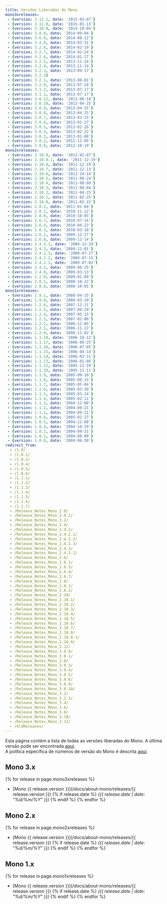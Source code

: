 ```yaml
---
title: Versões Liberadas do Mono
mono3xreleases:
 - {version: 3.12.1, date: '2015-03-07'}
 - {version: 3.12.0, date: '2015-01-13'}
 - {version: 3.10.0, date: '2014-10-04'}
 - {version: 3.8.0, date: '2014-09-04'}
 - {version: 3.6.0, date: '2014-08-12'}
 - {version: 3.4.0, date: '2014-03-31'}
 - {version: 3.2.8, date: '2014-02-19'}
 - {version: 3.2.7, date: '2014-02-24'}
 - {version: 3.2.6, date: '2014-01-17'}
 - {version: 3.2.5, date: '2013-11-24'}
 - {version: 3.2.4, date: '2013-11-14'}
 - {version: 3.2.3, date: '2013-09-17'}
 - {version: 3.2.2}
 - {version: 3.2.1, date: '2013-08-01'}
 - {version: 3.2.0, date: '2013-07-24'}
 - {version: 3.1.2, date: '2013-07-17'}
 - {version: 3.1.1, date: '2013-07-17'}
 - {version: 3.0.12, date: '2013-06-18'}
 - {version: 3.0.10, date: '2013-04-25'}
 - {version: 3.0.9, date: '2013-04-25'}
 - {version: 3.0.8, date: '2013-04-25'}
 - {version: 3.0.7, date: '2013-03-15'}
 - {version: 3.0.6, date: '2013-02-27'}
 - {version: 3.0.5, date: '2013-02-26'}
 - {version: 3.0.4, date: '2013-02-22'}
 - {version: 3.0.3, date: '2013-01-08'}
 - {version: 3.0.2, date: '2012-12-05'}
 - {version: 3.0.0, date: '2012-10-19'}
mono2xreleases:
 - {version: 2.10.9, date: '2012-02-07'}
 - {version: 2.10.8.1, date: '2011-12-19'}
 - {version: 2.10.8, date: '2011-12-19'}
 - {version: 2.10.7, date: '2011-12-13'}
 - {version: 2.10.6, date: '2011-10-14'}
 - {version: 2.10.5, date: '2011-08-24'}
 - {version: 2.10.4, date: '2011-08-09'}
 - {version: 2.10.3, date: '2011-08-04'}
 - {version: 2.10.2, date: '2011-04-25'}
 - {version: 2.10.1, date: '2011-02-25'}
 - {version: 2.10.0, date: '2011-02-15'}
 - {version: 2.8.2, date: '2011-01-04'}
 - {version: 2.8.1, date: '2010-11-12'}
 - {version: 2.8.0, date: '2010-10-05'}
 - {version: 2.6.7, date: '2010-07-14'}
 - {version: 2.6.4, date: '2010-04-22'}
 - {version: 2.6.3, date: '2010-03-10'}
 - {version: 2.6.1, date: '2009-12-17'}
 - {version: 2.6.0, date: '2009-12-14'}
 - {version: 2.4.3.1, date: '2009-12-29'}
 - {version: 2.4.3, date: '2009-12-01'}
 - {version: 2.4.2.3, date: '2009-07-27'}
 - {version: 2.4.2.2, date: '2009-07-15'}
 - {version: 2.4.2.1, date: '2009-07-02'}
 - {version: 2.4.2, date: '2009-06-25'}
 - {version: 2.4.0, date: '2009-03-13'}
 - {version: 2.2.0, date: '2009-01-09'}
 - {version: 2.0.1, date: '2008-10-22'}
 - {version: 2.0.0, date: '2008-10-01'}
mono1xreleases:
 - {version: 1.9.1, date: '2008-04-15'}
 - {version: 1.9.0, date: '2008-03-10'}
 - {version: 1.2.6, date: '2007-12-11'}
 - {version: 1.2.5, date: '2007-08-29'}
 - {version: 1.2.4, date: '2007-05-15'}
 - {version: 1.2.3, date: '2007-02-06'}
 - {version: 1.2.2, date: '2006-12-05'}
 - {version: 1.2.1, date: '2006-11-22'}
 - {version: 1.2.0, date: '2006-11-02'}
 - {version: 1.1.18, date: '2006-10-12'}
 - {version: 1.1.17, date: '2006-08-25'}
 - {version: 1.1.16, date: '2006-07-05'}
 - {version: 1.1.15, date: '2006-04-14'}
 - {version: 1.1.14, date: '2006-03-31'}
 - {version: 1.1.13, date: '2006-01-06'}
 - {version: 1.1.12, date: '2005-12-19'}
 - {version: 1.1.10, date: '2005-11-11'}
 - {version: 1.1.9, date: '2005-09-10'}
 - {version: 1.1.8, date: '2005-06-15'}
 - {version: 1.1.7, date: '2005-05-04'}
 - {version: 1.1.6, date: '2005-03-30'}
 - {version: 1.1.5, date: '2005-03-24'}
 - {version: 1.1.4, date: '2005-02-11'}
 - {version: 1.1.3, date: '2004-12-08'}
 - {version: 1.1.2, date: '2004-09-21'}
 - {version: 1.1.1, date: '2004-09-21'}
 - {version: 1.0.6, date: '2005-02-17'}
 - {version: 1.0.5, date: '2004-12-08'}
 - {version: 1.0.4, date: '2004-10-29'}
 - {version: 1.0.2, date: '2004-09-21'}
 - {version: 1.0.1, date: '2004-08-09'}
 - {version: 1.0.0, date: '2004-06-30'}
redirect_from:
  - /1.0/
  - /1.0.1/
  - /1.0.2/
  - /1.0.4/
  - /1.0.5/
  - /1.0.6/
  - /1.1.1/
  - /1.1.2/
  - /1.1.3/
  - /1.1.4/
  - /1.1.5/
  - /1.1.6/
  - /1.1.7/
  - /Release_Notes_Mono_2.0/
  - /Release_Notes_Mono_2.0.1/
  - /Release_Notes_Mono_2.2/
  - /Release_Notes_Mono_2.4/
  - /Release_Notes_Mono_2.4.2/
  - /Release_Notes_Mono_2.4.2.1/
  - /Release_Notes_Mono_2.4.2.2/
  - /Release_Notes_Mono_2.4.2.3/
  - /Release_Notes_Mono_2.4.3/
  - /Release_Notes_Mono_2.4.3.1/
  - /Release_Notes_Mono_2.6/
  - /Release_Notes_Mono_2.6.1/
  - /Release_Notes_Mono_2.6.3/
  - /Release_Notes_Mono_2.6.4/
  - /Release_Notes_Mono_2.6.7/
  - /Release_Notes_Mono_2.8/
  - /Release_Notes_Mono_2.8.1/
  - /Release_Notes_Mono_2.8.2/
  - /Release_Notes_Mono_2.10/
  - /Release_Notes_Mono_2.10.1/
  - /Release_Notes_Mono_2.10.2/
  - /Release_Notes_Mono_2.10.3/
  - /Release_Notes_Mono_2.10.4/
  - /Release_Notes_Mono_2.10.5/
  - /Release_Notes_Mono_2.10.6/
  - /Release_Notes_Mono_2.10.7/
  - /Release_Notes_Mono_2.10.8/
  - /Release_Notes_Mono_2.10.8.1/
  - /Release_Notes_Mono_2.10.9/
  - /Release_Notes_Mono_2.12/
  - /Release_Notes_Mono_3.0.0/
  - /Release_Notes_Mono_3.0.1/
  - /Release_Notes_Mono_3.0/
  - /Release_Notes_Mono_3.0.3/
  - /Release_Notes_Mono_3.0.4/
  - /Release_Notes_Mono_3.0.5/
  - /Release_Notes_Mono_3.0.6/
  - /Release_Notes_Mono_3.0.9/
  - /Release_Notes_Mono_3.0.10/
  - /Release_Notes_Mono_3.2/
  - /Release_Notes_Mono_3.2.3/
  - /Release_Notes_Mono_3.4/
  - /Release_Notes_Mono_3.6/
  - /Release_Notes_Mono_3.8/
  - /Release_Notes_Mono_3.10/
  - /Release_Notes_Mono_3.12/
  - /OldReleases/
---
```


Esta página contém a lista de todas as versões liberadas do Mono. A última versão pode ser encontrada [aqui](/download).<br/>
A política específica de números de versão do Mono é descrita [aqui](/docs/about-mono/versioning/).

Mono 3.x
--------

{% for release in page.mono3xreleases %}
  - [Mono {{ release.version }}](/docs/about-mono/releases/{{ release.version }}) {% if release.date %} *({{ release.date | date: "%d/%m/%Y" }})* {% endif %}
{% endfor %}

Mono 2.x
--------

{% for release in page.mono2xreleases %}
  - [Mono {{ release.version }}](/docs/about-mono/releases/{{ release.version }}) {% if release.date %} *({{ release.date | date: "%d/%m/%Y" }})* {% endif %}
{% endfor %}

Mono 1.x
--------

{% for release in page.mono1xreleases %}
  - [Mono {{ release.version }}](/docs/about-mono/releases/{{ release.version }}) {% if release.date %} *({{ release.date | date: "%d/%m/%Y" }})* {% endif %}
{% endfor %}
